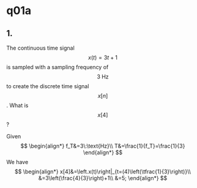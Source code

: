 # q01a

## 1.
The continuous time signal $$x(t)=3t+1$$ is sampled with a sampling frequency of $$3\:\text{Hz}$$ to create the discrete time signal $$x[n]$$. What is $$x[4]$$?

Given
$$
\begin{align*}
f_T&=3\:\text{Hz}\\
T&=\frac{1}{f_T}=\frac{1}{3}
\end{align*}
$$
We have
$$
\begin{align*}
x[4]&=\left.x(t)\right|_{t=(4)\left(\tfrac{1}{3}\right)}\\
&=3\left(\frac{4}{3}\right)+1\\
&=5;
\end{align*}
$$
